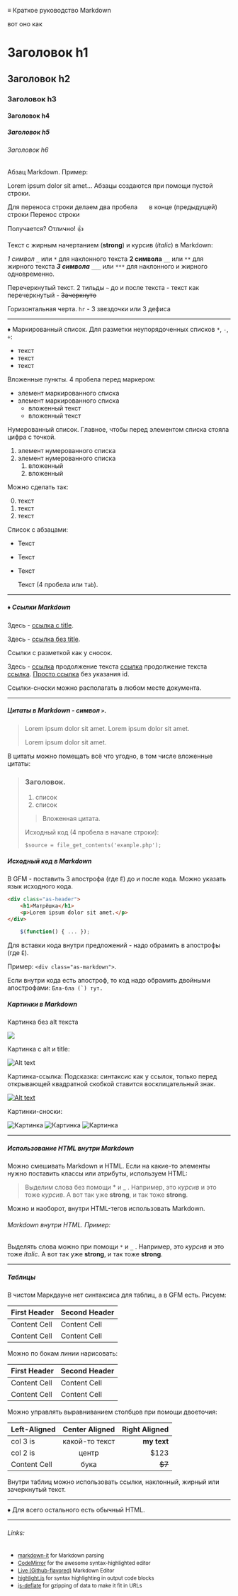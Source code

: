 ≡ Краткое руководство Markdown

вот оно как

# Заголовок h1
## Заголовок h2
### Заголовок h3
#### Заголовок h4
##### Заголовок h5
###### Заголовок h6

Абзац Markdown. Пример:

Lorem ipsum dolor sit amet... Абзацы создаются при помощи пустой строки.

Для переноса строки делаем два пробела ` ` ` ` в конце (предыдущей) строки
Перенос строки

Получается? Отлично! :+1:

Текст с жирным начертанием (**strong**) и курсив (*italic*) в Markdown:

_1 символ_ `_` или `*` для наклонного текста
__2 символа__  `__` или `**` для жирного текста
***3 символа*** `___` или `***` для наклонного и жирного одновременно.

Перечеркнутый текст. 2 тильды `~` до и после текста - текст как перечеркнутый - ~~Зачеркнуто~~

Горизонтальная черта. `hr` - 3 звездочки или 3 дефиса

***

♦ Маркированный список. Для разметки неупорядоченных списков `*`, `-`, `+`:

* текст
* текст
* текст

Вложенные пункты. 4 пробела перед маркером:

* элемент маркированного списка
* элемент маркированного списка
    * вложенный текст
    * вложенный текст

Нумерованный список. Главное, чтобы перед элементом списка стояла цифра с точкой.

1. элемент нумерованного списка
2. элемент нумерованного списка
    1. вложенный
    2. вложенный

Можно сделать так:

0. текст
0. текст
0. текст

Список с абзацами:

* Текст
* Текст
* Текст

    Текст (4 пробела или `Tab`).

---

##### ♦ Ссылки Markdown

Здесь - [ссылка с title](http://example.com/ "Привет!").

Здесь - [ссылка без title](http://example.com/).

Ссылки с разметкой как у сносок.

Здесь - [ссылка][1] продолжение текста [ссылка][2] продолжение текста [ссылка][id]. [Просто ссылка][] без указания id.

[1]: http://example.com/ "Пример Title"
[2]: http://example.com/page
[id]: http://example.com/links (Пример Title)
[Просто ссылка]: http://example.com/short

Ссылки-сноски можно располагать в любом месте документа.

---

##### Цитаты в Markdown - cимвол `>`.

> Lorem ipsum dolor sit amet.
> Lorem ipsum dolor sit amet.
>
> Lorem ipsum dolor sit amet.

В цитаты можно помещать всё что угодно, в том числе вложенные цитаты:

> ### Заголовок.
>
> 1. список
> 2. список
>
> > Вложенная цитата.
>
> Исходный код (4 пробела в начале строки):
>
>     $source = file_get_contents('example.php');

##### Исходный код в Markdown

В GFM - поставить 3 апострофа (где `Ё`) до и после кода. Можно указать язык исходного кода.

```html
<div class="as-header">
    <h1>Матрёшка</h1>
    <p>Lorem ipsum dolor sit amet.</p>
</div>
```

```javascript
    $(function() { ... });
```

Для вставки кода внутри предложений - надо обрамить в апострофы (где `Ё`).

Пример: `<div class="as-markdown">`.

Если внутри кода есть апостроф, то код надо обрамить двойными апострофами: ``Бла-бла (`) тут.``

##### Картинки в Markdown

Картинка без alt текста

![](//placehold.it/200x100)

Картинка с alt и title:

![Alt text](//placehold.it/200x100 "Здесь title")

Картинка-ссылка:
Подсказка: синтаксис как у ссылок, только перед открывающей квадратной скобкой ставится восклицательный знак.

[![Alt text](//placehold.it/200x100)](http://example.com/)

Картинки-сноски:

![Картинка][image1]
![Картинка][image2]
![Картинка][image3]

[image1]: //placehold.it/200x100
[image2]: //placehold.it/150x100
[image3]: //placehold.it/100x100

---

##### Использование HTML внутри Markdown

Mожно смешивать Markdown и HTML. Если на какие-то элементы нужно поставить классы или атрибуты, используем HTML:

> Выделим слова без помощи * и _ . Например, это <em class="as-italic">курсив</em> и это тоже <i>курсив</i>. А вот так уже <b>strong</b>, и так тоже <strong>strong</strong>.

Можно и наоборот, внутри HTML-тегов использовать Markdown.

<div class="as-markdown">

###### Markdown внутри HTML. Пример:

Выделять слова можно при помощи `*` и `_` . Например, это _курсив_ и это тоже *italic*. А вот так уже __strong__, и так тоже **strong**.

</div>

---

##### Таблицы

В чистом Маркдауне нет синтаксиса для таблиц, а в GFM есть. Рисуем:

First Header  | Second Header
------------- | -------------
Content Cell  | Content Cell
Content Cell  | Content Cell

Можно по бокам линии нарисовать:

| First Header  | Second Header |
| ------------- | ------------- |
| Content Cell  | Content Cell  |
| Content Cell  | Content Cell  |

Можно управлять выравниванием столбцов при помощи двоеточия:

| Left-Aligned  | Center Aligned  | Right Aligned |
|:------------- |:---------------:| -------------:|
| col 3 is      | какой-то текст  |   **my text** |
| col 2 is      | центр           |           $123|
| Content Cell  | бука            |         ~~$7~~|

Внутри таблиц можно использовать ссылки, наклонный, жирный или зачеркнутый текст.

---

♦ Для всего остального есть обычный HTML.

---

###### Links:

 * <small>[markdown-it](https://github.com/markdown-it/markdown-it) for Markdown parsing</small>
 * <small>[CodeMirror](http://codemirror.net/) for the awesome syntax-highlighted editor</small>
 * <small>[Live (Github-flavored)](https://github.com/jbt/markdown-editor) Markdown Editor</small>
 * <small>[highlight.js](http://softwaremaniacs.org/soft/highlight/en/) for syntax highlighting in output code blocks</small>
 * <small>[js-deflate](https://github.com/dankogai/js-deflate) for gzipping of data to make it fit in URLs</small>
